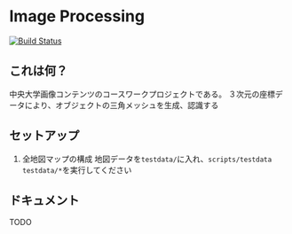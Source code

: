 # Image Processing
[![Build Status](https://travis-ci.org/FR1SK-CHUO/image-processing.svg?branch=master)](https://travis-ci.org/FR1SK-CHUO/image-processing)
## これは何？
中央大学画像コンテンツのコースワークプロジェクトである。
３次元の座標データにより、オブジェクトの三角メッシュを生成、認識する

## セットアップ
1. 全地図マップの構成
地図データを`testdata/`に入れ、`scripts/testdata testdata/*`を実行してください


## ドキュメント
TODO

